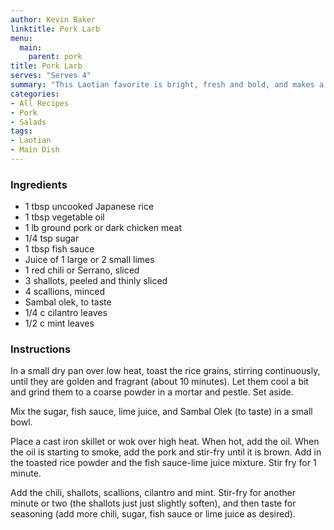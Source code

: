 ```yaml
---
author: Kevin Baker
linktitle: Pork Larb
menu:
  main:
    parent: pork
title: Pork Larb
serves: "Serves 4"
summary: "This Laotian favorite is bright, fresh and bold, and makes a quick and delicious dinner for summer weeknights."
categories:
- All Recipes
- Pork
- Salads
tags: 
- Laotian
- Main Dish
---
```

### Ingredients

<div class="ingredient-list">

* 1 tbsp uncooked Japanese rice  
* 1 tbsp vegetable oil  
* 1 lb ground pork or dark chicken meat  
* 1/4 tsp sugar  
* 1 tbsp fish sauce  
* Juice of 1 large or 2 small limes  
* 1 red chili or Serrano, sliced  
* 3 shallots, peeled and thinly sliced  
* 4 scallions, minced  
* Sambal olek, to taste  
* 1/4 c cilantro leaves  
* 1/2 c mint leaves  

</div>

### Instructions
In a small dry pan over low heat, toast the rice grains, stirring continuously, until they are golden and fragrant (about 10 minutes). Let them cool a bit and grind them to a coarse powder in a mortar and pestle. Set aside.

Mix the sugar, fish sauce, lime juice, and Sambal Olek (to taste) in  a small bowl.

Place a cast iron skillet or wok over high heat. When hot, add the oil. When the oil is starting to smoke, add the pork and stir-fry until it is brown. Add in the toasted rice powder and the fish sauce-lime juice mixture. Stir fry for 1 minute.

Add the chili, shallots, scallions, cilantro and mint. Stir-fry for another minute or two (the shallots just just slightly soften), and then taste for seasoning (add more chili, sugar, fish sauce or lime juice as desired).